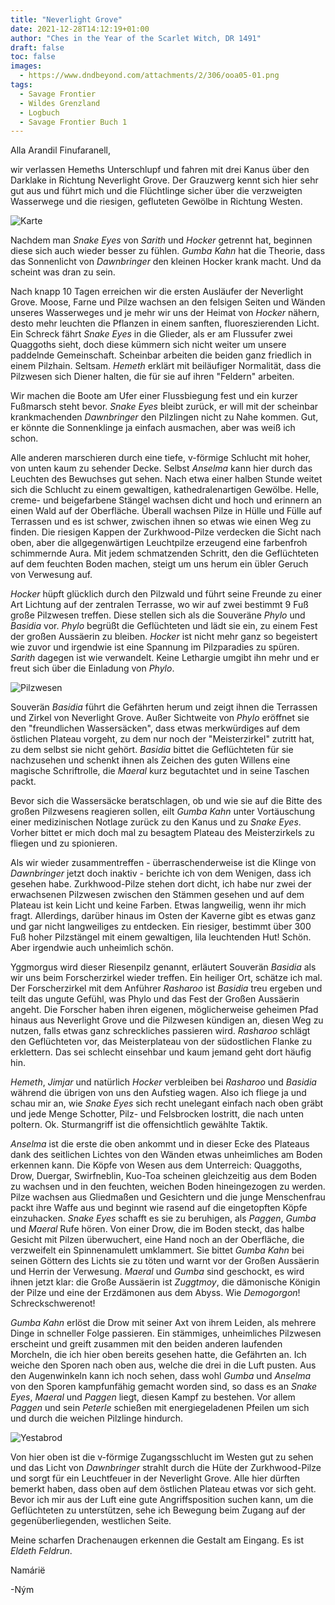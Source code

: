 ```yaml
---
title: "Neverlight Grove"
date: 2021-12-28T14:12:19+01:00
author: "Ches in the Year of the Scarlet Witch, DR 1491"
draft: false
toc: false
images:
  - https://www.dndbeyond.com/attachments/2/306/ooa05-01.png
tags: 
  - Savage Frontier
  - Wildes Grenzland
  - Logbuch
  - Savage Frontier Buch 1
---
```


Alla Arandil Finufaranell,

wir verlassen Hemeths Unterschlupf und fahren mit drei Kanus über den Darklake in Richtung Neverlight Grove. Der Grauzwerg kennt sich hier sehr gut aus und führt mich und die Flüchtlinge sicher über die verzweigten Wasserwege und die riesigen, gefluteten Gewölbe in Richtung Westen.

![Karte](https://i.imgur.com/ZtQgyOf.jpg)

Nachdem man _Snake Eyes_ von _Sarith_ und _Hocker_ getrennt hat, beginnen diese sich auch wieder besser zu fühlen. _Gumba Kahn_ hat die Theorie, dass das Sonnenlicht von _Dawnbringer_ den kleinen Hocker krank macht. Und da scheint was dran zu sein.

Nach knapp 10 Tagen erreichen wir die ersten Ausläufer der Neverlight Grove. Moose, Farne und Pilze wachsen an den felsigen Seiten und Wänden unseres Wasserweges und je mehr wir uns der Heimat von _Hocker_ nähern, desto mehr leuchten die Pflanzen in einem sanften, fluoreszierenden Licht. Ein Schreck fährt _Snake Eyes_ in die Glieder, als er am Flussufer zwei Quaggoths sieht, doch diese kümmern sich nicht weiter um unsere paddelnde Gemeinschaft. Scheinbar arbeiten die beiden ganz friedlich in einem Pilzhain. Seltsam. _Hemeth_ erklärt mit beiläufiger Normalität, dass die Pilzwesen sich Diener halten, die für sie auf ihren "Feldern" arbeiten.

Wir machen die Boote am Ufer einer Flussbiegung fest und ein kurzer Fußmarsch steht bevor. _Snake Eyes_ bleibt zurück, er will mit der scheinbar krankmachenden _Dawnbringer_ den Pilzlingen nicht zu Nahe kommen. Gut, er könnte die Sonnenklinge ja einfach ausmachen, aber was weiß ich schon.

Alle anderen marschieren durch eine tiefe, v-förmige Schlucht mit hoher, von unten kaum zu sehender Decke. Selbst _Anselma_ kann hier durch das Leuchten des Bewuchses gut sehen. Nach etwa einer halben Stunde weitet sich die Schlucht zu einem gewaltigen, kathedralenartigen Gewölbe. Helle, creme- und beigefarbene Stängel wachsen dicht und hoch und erinnern an einen Wald auf der Oberfläche. Überall wachsen Pilze in Hülle und Fülle auf Terrassen und es ist schwer, zwischen ihnen so etwas wie einen Weg zu finden. Die riesigen Kappen der Zurkhwood-Pilze verdecken die Sicht nach oben, aber die allgegenwärtigen Leuchtpilze erzeugend eine farbenfroh schimmernde Aura. Mit jedem schmatzenden Schritt, den die Geflüchteten auf dem feuchten Boden machen, steigt um uns herum ein übler Geruch von Verwesung auf.

_Hocker_ hüpft glücklich durch den Pilzwald und führt seine Freunde zu einer Art Lichtung auf der zentralen Terrasse, wo wir auf zwei bestimmt 9 Fuß große Pilzwesen treffen. Diese stellen sich als die Souveräne _Phylo_ und _Basidia_ vor. _Phylo_ begrüßt die Geflüchteten und lädt sie ein, zu einem Fest der großen Aussäerin zu bleiben. _Hocker_ ist nicht mehr ganz so begeistert wie zuvor und irgendwie ist eine Spannung im Pilzparadies zu spüren. _Sarith_ dagegen ist wie verwandelt. Keine Lethargie umgibt ihn mehr und er freut sich über die Einladung von _Phylo_.

![Pilzwesen](https://i.imgur.com/LVNkX2q.jpg)

Souverän _Basidia_ führt die Gefährten herum und zeigt ihnen die Terrassen und Zirkel von Neverlight Grove. Außer Sichtweite von _Phylo_ eröffnet sie den "freundlichen Wassersäcken", dass etwas merkwürdiges auf dem östlichen Plateau vorgeht, zu dem nur noch der "Meisterzirkel" zutritt hat, zu dem selbst sie nicht gehört. _Basidia_ bittet die Geflüchteten für sie nachzusehen und schenkt ihnen als Zeichen des guten Willens eine magische Schriftrolle, die _Maeral_ kurz begutachtet und in seine Taschen packt.

Bevor sich die Wassersäcke beratschlagen, ob und wie sie auf die Bitte des großen Pilzwesens reagieren sollen, eilt _Gumba Kahn_ unter Vortäuschung einer medizinischen Notlage zurück zu den Kanus und zu _Snake Eyes_. Vorher bittet er mich doch mal zu besagtem Plateau des Meisterzirkels zu fliegen und zu spionieren.

Als wir wieder zusammentreffen - überraschenderweise ist die Klinge von _Dawnbringer_ jetzt doch inaktiv - berichte ich von dem Wenigen, dass ich gesehen habe. Zurkhwood-Pilze stehen dort dicht, ich habe nur zwei der erwachsenen Pilzwesen zwischen den Stämmen gesehen und auf dem Plateau ist kein Licht und keine Farben. Etwas langweilig, wenn ihr mich fragt. Allerdings, darüber hinaus im Osten der Kaverne gibt es etwas ganz und gar nicht langweiliges zu entdecken. Ein riesiger, bestimmt über 300 Fuß hoher Pilzstängel mit einem gewaltigen, lila leuchtenden Hut! Schön. Aber irgendwie auch unheimlich schön. 

Yggmorgus wird dieser Riesenpilz genannt, erläutert Souverän _Basidia_ als wir uns beim Forscherzirkel wieder treffen. Ein heiliger Ort, schätze ich mal. Der Forscherzirkel mit dem Anführer _Rasharoo_ ist _Basidia_ treu ergeben und teilt das ungute Gefühl, was Phylo und das Fest der Großen Aussäerin angeht. Die Forscher haben ihren eigenen, möglicherweise geheimen Pfad hinaus aus Neverlight Grove und die Pilzwesen kündigen an, diesen Weg zu nutzen, falls etwas ganz schreckliches passieren wird. _Rasharoo_ schlägt den Geflüchteten vor, das Meisterplateau von der südostlichen Flanke zu erklettern. Das sei schlecht einsehbar und kaum jemand geht dort häufig hin.

_Hemeth_, _Jimjar_ und natürlich _Hocker_ verbleiben bei _Rasharoo_ und _Basidia_ während die übrigen von uns den Aufstieg wagen. Also ich fliege ja und schau mir an, wie _Snake Eyes_ sich recht unelegant einfach nach oben gräbt und jede Menge Schotter, Pilz- und Felsbrocken lostritt, die nach unten poltern. Ok. Sturmangriff ist die offensichtlich gewählte Taktik. 

_Anselma_ ist die erste die oben ankommt und in dieser Ecke des Plateaus dank des seitlichen Lichtes von den Wänden etwas unheimliches am Boden erkennen kann. Die Köpfe von Wesen aus dem Unterreich: Quaggoths, Drow, Duergar, Swirfneblin, Kuo-Toa scheinen gleichzeitig aus dem Boden zu wachsen und in den feuchten, weichen Boden hineingezogen zu werden. Pilze wachsen aus Gliedmaßen und Gesichtern und die junge Menschenfrau packt ihre Waffe aus und beginnt wie rasend auf die eingetopften Köpfe einzuhacken. _Snake Eyes_ schafft es sie zu beruhigen, als _Paggen_, _Gumba_ und _Maeral_ Rufe hören. Von einer Drow, die im Boden steckt, das halbe Gesicht mit Pilzen überwuchert, eine Hand noch an der Oberfläche, die verzweifelt ein Spinnenamulett umklammert. Sie bittet _Gumba Kahn_ bei seinen Göttern des Lichts sie zu töten und warnt vor der Großen Aussäerin und Herrin der Verwesung. _Maeral_ und _Gumba_ sind geschockt, es wird ihnen jetzt klar: die Große Aussäerin ist _Zuggtmoy_, die dämonische Königin der Pilze und eine der Erzdämonen aus dem Abyss. Wie _Demogorgon_! Schreckschwerenot!

_Gumba Kahn_ erlöst die Drow mit seiner Axt von ihrem Leiden, als mehrere Dinge in schneller Folge passieren. Ein stämmiges, unheimliches Pilzwesen erscheint und greift zusammen mit den beiden anderen laufenden Morcheln, die ich hier oben bereits gesehen hatte, die Gefährten an. Ich weiche den Sporen nach oben aus, welche die drei in die Luft pusten. Aus den Augenwinkeln kann ich noch sehen, dass wohl _Gumba_ und _Anselma_ von den Sporen kampfunfähig gemacht worden sind, so dass es an _Snake Eyes_, _Maeral_ und _Paggen_ liegt, diesen Kampf zu bestehen. Vor allem _Paggen_ und sein _Peterle_ schießen mit energiegeladenen Pfeilen um sich und durch die weichen Pilzlinge hindurch.

![Yestabrod](https://i.imgur.com/Obw1umN.png)

Von hier oben ist die v-förmige Zugangsschlucht im Westen gut zu sehen und das Licht von _Dawnbringer_ strahlt durch die Hüte der Zurkhwood-Pilze und sorgt für ein Leuchtfeuer in der Neverlight Grove. Alle hier dürften bemerkt haben, dass oben auf dem östlichen Plateau etwas vor sich geht. Bevor ich mir aus der Luft eine gute Angriffsposition suchen kann, um die Geflüchteten zu unterstützen, sehe ich Bewegung beim Zugang auf der gegenüberliegenden, westlichen Seite. 

Meine scharfen Drachenaugen erkennen die Gestalt am Eingang. Es ist _Eldeth Feldrun_.

Namárië

-Ným
